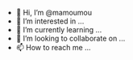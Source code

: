 - 👋 Hi, I’m @mamoumou
- 👀 I’m interested in ...
- 🌱 I’m currently learning ...
- 💞️ I’m looking to collaborate on ...
- 📫 How to reach me ...

<!---
mamoumou/mamoumou is a ✨ special ✨ repository because its `README.md` (this file) appears on your GitHub profile.
You can click the Preview link to take a look at your changes.
--->
